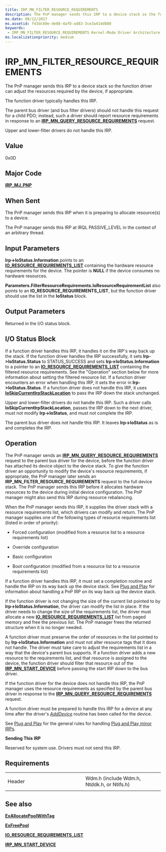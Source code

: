 ```yaml
---
title: IRP_MN_FILTER_RESOURCE_REQUIREMENTS
description: The PnP manager sends this IRP to a device stack so the function driver can adjust the resources required by the device, if appropriate.The function driver typically handles this IRP.
ms.date: 08/12/2017
ms.assetid: f43dc60e-de88-4af0-ad83-3ce3a414d880
keywords:
 - IRP_MN_FILTER_RESOURCE_REQUIREMENTS Kernel-Mode Driver Architecture
ms.localizationpriority: medium
---
```


# IRP\_MN\_FILTER\_RESOURCE\_REQUIREMENTS


The PnP manager sends this IRP to a device stack so the function driver can adjust the resources required by the device, if appropriate.

The function driver typically handles this IRP.

The parent bus driver (and bus filter drivers) should not handle this request for a child PDO; instead, such a driver should report resource requirements in response to an [**IRP\_MN\_QUERY\_RESOURCE\_REQUIREMENTS**](irp-mn-query-resource-requirements.md) request.

Upper and lower-filter drivers do not handle this IRP.

## Value

0x0D

Major Code
----------

[**IRP\_MJ\_PNP**](irp-mj-pnp.md)

When Sent
---------

The PnP manager sends this IRP when it is preparing to allocate resource(s) to a device.

The PnP manager sends this IRP at IRQL PASSIVE\_LEVEL in the context of an arbitrary thread.

## Input Parameters


**Irp-&gt;IoStatus.Information** points to an [**IO\_RESOURCE\_REQUIREMENTS\_LIST**](/windows-hardware/drivers/ddi/wdm/ns-wdm-_io_resource_requirements_list) containing the hardware resource requirements for the device. The pointer is **NULL** if the device consumes no hardware resources.

**Parameters.FilterResourceRequirements.IoResourceRequirementList** also points to an **IO\_RESOURCE\_REQUIREMENTS\_LIST**, but the function driver should use the list in the **IoStatus** block.

## Output Parameters


Returned in the I/O status block.

## I/O Status Block


If a function driver handles this IRP, it handles it on the IRP's way back up the stack. If the function driver handles the IRP successfully, it sets **Irp-&gt;IoStatus.Status** to STATUS\_SUCCESS and sets **Irp-&gt;IoStatus.Information** to a pointer to an [**IO\_RESOURCE\_REQUIREMENTS\_LIST**](/windows-hardware/drivers/ddi/wdm/ns-wdm-_io_resource_requirements_list) containing the filtered resource requirements. See the "Operation" section below for more information about setting the filtered resource list. If a function driver encounters an error when handling this IRP, it sets the error in **Irp-&gt;IoStatus.Status**. If a function driver does not handle this IRP, it uses [**IoSkipCurrentIrpStackLocation**](./mm-bad-pointer.md) to pass the IRP down the stack unchanged.

Upper and lower-filter drivers do not handle this IRP. Such a driver calls **IoSkipCurrentIrpStackLocation**, passes the IRP down to the next driver, must not modify **Irp-&gt;IoStatus**, and must not complete the IRP.

The parent bus driver does not handle this IRP. It leaves **Irp-&gt;IoStatus** as is and completes the IRP.

Operation
---------

The PnP manager sends an [**IRP\_MN\_QUERY\_RESOURCE\_REQUIREMENTS**](irp-mn-query-resource-requirements.md) request to the parent bus driver for the device, before the function driver has attached its device object to the device stack. To give the function driver an opportunity to modify the device's resource requirements, if appropriate, the PnP manager later sends an **IRP\_MN\_FILTER\_RESOURCE\_REQUIREMENTS** request to the full device stack. The PnP manager sends this IRP before it allocates hardware resources to the device during initial device configuration. The PnP manager might also send this IRP during resource rebalancing.

When the PnP manager sends this IRP, it supplies the driver stack with a resource requirements list, which drivers can modify and return. The PnP manager supplies one of the following types of resource requirements list (listed in order of priority):

-   Forced configuration (modified from a resource list to a resource requirements list)

-   Override configuration

-   Basic configuration

-   Boot configuration (modified from a resource list to a resource requirements list)

If a function driver handles this IRP, it must set a completion routine and handle the IRP on its way back up the device stack. See [Plug and Play](https://docs.microsoft.com/windows-hardware/drivers/kernel/implementing-plug-and-play) for information about handling a PnP IRP on its way back up the device stack.

If the function driver is not changing the size of the current list pointed to by **Irp-&gt;IoStatus.Information**, the driver can modify the list in place. If the driver needs to change the size of the requirements list, the driver must allocate a new [**IO\_RESOURCE\_REQUIREMENTS\_LIST**](/windows-hardware/drivers/ddi/wdm/ns-wdm-_io_resource_requirements_list) list from paged memory and free the previous list. The PnP manager frees the returned structure when it is no longer needed.

A function driver must preserve the order of resources in the list pointed to by **Irp-&gt;IoStatus.Information** and must not alter resource tags that it does not handle. The driver must take care to adjust the requirements list in a way that the device's parent bus supports. If a function driver adds a new resource to the requirements list, and that resource is assigned to the device, the function driver should filter that resource out of the [**IRP\_MN\_START\_DEVICE**](irp-mn-start-device.md) before passing the start IRP down to the bus driver.

If the function driver for the device does not handle this IRP, the PnP manager uses the resource requirements as specified by the parent bus driver in response to the [**IRP\_MN\_QUERY\_RESOURCE\_REQUIREMENTS**](irp-mn-query-resource-requirements.md) request.

A function driver must be prepared to handle this IRP for a device at any time after the driver's [*AddDevice*](/windows-hardware/drivers/ddi/wdm/nc-wdm-driver_add_device) routine has been called for the device.

See [Plug and Play](https://docs.microsoft.com/windows-hardware/drivers/kernel/implementing-plug-and-play) for the general rules for handling [Plug and Play minor IRPs](plug-and-play-minor-irps.md).

**Sending This IRP**

Reserved for system use. Drivers must not send this IRP.

Requirements
------------

<table>
<colgroup>
<col width="50%" />
<col width="50%" />
</colgroup>
<tbody>
<tr class="odd">
<td><p>Header</p></td>
<td>Wdm.h (include Wdm.h, Ntddk.h, or Ntifs.h)</td>
</tr>
</tbody>
</table>

## See also


[**ExAllocatePoolWithTag**](/windows-hardware/drivers/ddi/wdm/nf-wdm-exallocatepoolwithtag)

[**ExFreePool**](/windows-hardware/drivers/ddi/ntddk/nf-ntddk-exfreepool)

[**IO\_RESOURCE\_REQUIREMENTS\_LIST**](/windows-hardware/drivers/ddi/wdm/ns-wdm-_io_resource_requirements_list)

[**IRP\_MN\_START\_DEVICE**](irp-mn-start-device.md)

 

